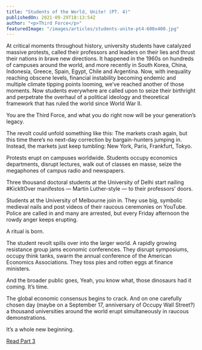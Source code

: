 ```yaml
---
title: "Students of the World, Unite! (PT. 4)"
publishedOn: 2021-09-29T18:13:54Z
author: "<p>Third Force</p>"
featuredImage: "/images/articles/students-unite-pt4-600x400.jpg"
---
```


At critical moments throughout history, university students have catalyzed massive protests, called their professors and leaders on their lies and thrust their nations in brave new directions. It happened in the 1960s on hundreds of campuses around the world, and more recently in South Korea, China, Indonesia, Greece, Spain, Egypt, Chile and Argentina. Now, with inequality reaching obscene levels, financial instability becoming endemic and multiple climate tipping points looming, we’ve reached another of those moments. Now students everywhere are called upon to seize their birthright and perpetrate the overhaul of a political ideology and theoretical framework that has ruled the world since World War II.

You are the Third Force, and what you do right now will be your generation’s legacy.

The revolt could unfold something like this: The markets crash again, but this time there’s no next-day correction by bargain-hunters jumping in. Instead, the markets just keep tumbling: New York, Paris, Frankfurt, Tokyo.

Protests erupt on campuses worldwide. Students occupy economics departments, disrupt lectures, walk out of classes en masse, seize the megaphones of campus radio and newspapers.

Three thousand doctoral students at the University of Delhi start nailing #KickItOver manifestos — Martin Luther-style — to their professors’ doors.

Students at the University of Melbourne join in. They use big, symbolic medieval nails and post videos of their raucous ceremonies on YouTube. Police are called in and many are arrested, but every Friday afternoon the rowdy anger keeps erupting.

A ritual is born.

The student revolt spills over into the larger world. A rapidly growing resistance group jams economic conferences. They disrupt symposiums, occupy think tanks, swarm the annual conference of the American Economics Associations. They toss pies and rotten eggs at finance ministers.

And the broader public goes, Yeah, you know what, those dinosaurs had it coming. It’s time.

The global economic consensus begins to crack. And on one carefully chosen day (maybe on a September 17, anniversary of Occupy Wall Street?) a thousand universities around the world erupt simultaneously in raucous demonstrations.

It’s a whole new beginning.

[Read Part 3](http://www.adbusters.org/full-articles/the-next-student-uprising-pt-3)
